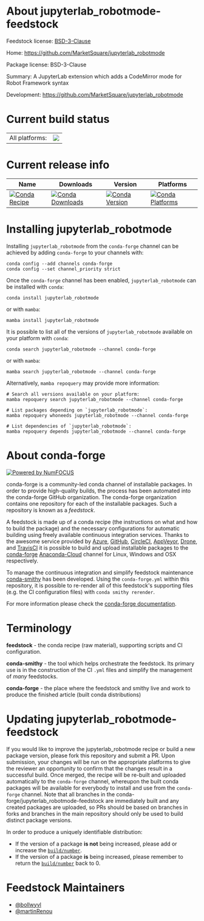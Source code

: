 About jupyterlab_robotmode-feedstock
====================================

Feedstock license: [BSD-3-Clause](https://github.com/conda-forge/jupyterlab_robotmode-feedstock/blob/main/LICENSE.txt)

Home: https://github.com/MarketSquare/jupyterlab_robotmode

Package license: BSD-3-Clause

Summary: A JupyterLab extension which adds a CodeMirror mode for Robot Framework syntax

Development: https://github.com/MarketSquare/jupyterlab_robotmode

Current build status
====================


<table><tr><td>All platforms:</td>
    <td>
      <a href="https://dev.azure.com/conda-forge/feedstock-builds/_build/latest?definitionId=11557&branchName=main">
        <img src="https://dev.azure.com/conda-forge/feedstock-builds/_apis/build/status/jupyterlab_robotmode-feedstock?branchName=main">
      </a>
    </td>
  </tr>
</table>

Current release info
====================

| Name | Downloads | Version | Platforms |
| --- | --- | --- | --- |
| [![Conda Recipe](https://img.shields.io/badge/recipe-jupyterlab_robotmode-green.svg)](https://anaconda.org/conda-forge/jupyterlab_robotmode) | [![Conda Downloads](https://img.shields.io/conda/dn/conda-forge/jupyterlab_robotmode.svg)](https://anaconda.org/conda-forge/jupyterlab_robotmode) | [![Conda Version](https://img.shields.io/conda/vn/conda-forge/jupyterlab_robotmode.svg)](https://anaconda.org/conda-forge/jupyterlab_robotmode) | [![Conda Platforms](https://img.shields.io/conda/pn/conda-forge/jupyterlab_robotmode.svg)](https://anaconda.org/conda-forge/jupyterlab_robotmode) |

Installing jupyterlab_robotmode
===============================

Installing `jupyterlab_robotmode` from the `conda-forge` channel can be achieved by adding `conda-forge` to your channels with:

```
conda config --add channels conda-forge
conda config --set channel_priority strict
```

Once the `conda-forge` channel has been enabled, `jupyterlab_robotmode` can be installed with `conda`:

```
conda install jupyterlab_robotmode
```

or with `mamba`:

```
mamba install jupyterlab_robotmode
```

It is possible to list all of the versions of `jupyterlab_robotmode` available on your platform with `conda`:

```
conda search jupyterlab_robotmode --channel conda-forge
```

or with `mamba`:

```
mamba search jupyterlab_robotmode --channel conda-forge
```

Alternatively, `mamba repoquery` may provide more information:

```
# Search all versions available on your platform:
mamba repoquery search jupyterlab_robotmode --channel conda-forge

# List packages depending on `jupyterlab_robotmode`:
mamba repoquery whoneeds jupyterlab_robotmode --channel conda-forge

# List dependencies of `jupyterlab_robotmode`:
mamba repoquery depends jupyterlab_robotmode --channel conda-forge
```


About conda-forge
=================

[![Powered by
NumFOCUS](https://img.shields.io/badge/powered%20by-NumFOCUS-orange.svg?style=flat&colorA=E1523D&colorB=007D8A)](https://numfocus.org)

conda-forge is a community-led conda channel of installable packages.
In order to provide high-quality builds, the process has been automated into the
conda-forge GitHub organization. The conda-forge organization contains one repository
for each of the installable packages. Such a repository is known as a *feedstock*.

A feedstock is made up of a conda recipe (the instructions on what and how to build
the package) and the necessary configurations for automatic building using freely
available continuous integration services. Thanks to the awesome service provided by
[Azure](https://azure.microsoft.com/en-us/services/devops/), [GitHub](https://github.com/),
[CircleCI](https://circleci.com/), [AppVeyor](https://www.appveyor.com/),
[Drone](https://cloud.drone.io/welcome), and [TravisCI](https://travis-ci.com/)
it is possible to build and upload installable packages to the
[conda-forge](https://anaconda.org/conda-forge) [Anaconda-Cloud](https://anaconda.org/)
channel for Linux, Windows and OSX respectively.

To manage the continuous integration and simplify feedstock maintenance
[conda-smithy](https://github.com/conda-forge/conda-smithy) has been developed.
Using the ``conda-forge.yml`` within this repository, it is possible to re-render all of
this feedstock's supporting files (e.g. the CI configuration files) with ``conda smithy rerender``.

For more information please check the [conda-forge documentation](https://conda-forge.org/docs/).

Terminology
===========

**feedstock** - the conda recipe (raw material), supporting scripts and CI configuration.

**conda-smithy** - the tool which helps orchestrate the feedstock.
                   Its primary use is in the construction of the CI ``.yml`` files
                   and simplify the management of *many* feedstocks.

**conda-forge** - the place where the feedstock and smithy live and work to
                  produce the finished article (built conda distributions)


Updating jupyterlab_robotmode-feedstock
=======================================

If you would like to improve the jupyterlab_robotmode recipe or build a new
package version, please fork this repository and submit a PR. Upon submission,
your changes will be run on the appropriate platforms to give the reviewer an
opportunity to confirm that the changes result in a successful build. Once
merged, the recipe will be re-built and uploaded automatically to the
`conda-forge` channel, whereupon the built conda packages will be available for
everybody to install and use from the `conda-forge` channel.
Note that all branches in the conda-forge/jupyterlab_robotmode-feedstock are
immediately built and any created packages are uploaded, so PRs should be based
on branches in forks and branches in the main repository should only be used to
build distinct package versions.

In order to produce a uniquely identifiable distribution:
 * If the version of a package **is not** being increased, please add or increase
   the [``build/number``](https://docs.conda.io/projects/conda-build/en/latest/resources/define-metadata.html#build-number-and-string).
 * If the version of a package **is** being increased, please remember to return
   the [``build/number``](https://docs.conda.io/projects/conda-build/en/latest/resources/define-metadata.html#build-number-and-string)
   back to 0.

Feedstock Maintainers
=====================

* [@bollwyvl](https://github.com/bollwyvl/)
* [@martinRenou](https://github.com/martinRenou/)

